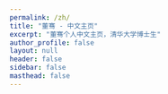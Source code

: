 ```yaml
---
permalink: /zh/
title: "董骞 - 中文主页"
excerpt: "董骞个人中文主页，清华大学博士生"
author_profile: false
layout: null
header: false
sidebar: false
masthead: false
---
```


<!DOCTYPE html>
<html lang="zh-CN">
<head>
    <meta charset="UTF-8">
    <meta name="viewport" content="width=device-width, initial-scale=1.0">
    <title>董骞 - 清华大学信息检索实验室</title>
    <link rel="stylesheet" href="https://cdnjs.cloudflare.com/ajax/libs/font-awesome/6.4.0/css/all.min.css">
    <link href="https://fonts.googleapis.com/css2?family=Inter:wght@300;400;500;600;700&display=swap" rel="stylesheet">
    <style>
        * {
            margin: 0;
            padding: 0;
            box-sizing: border-box;
        }

        body {
            font-family: 'Inter', -apple-system, BlinkMacSystemFont, 'Segoe UI', Roboto, sans-serif;
            line-height: 1.6;
            color: #1a1a1a;
            background: #f8fafc;
            overflow-x: hidden;
        }

        /* 平滑滚动 */
        html {
            scroll-behavior: smooth;
        }

        /* 导航栏 */
        .navbar {
            position: fixed;
            top: 0;
            width: 100%;
            background: rgba(255, 255, 255, 0.95);
            backdrop-filter: blur(20px);
            border-bottom: 1px solid rgba(0, 0, 0, 0.1);
            z-index: 1000;
            transition: all 0.3s ease;
        }

        .nav-container {
            max-width: 1200px;
            margin: 0 auto;
            padding: 1rem 2rem;
            display: flex;
            justify-content: space-between;
            align-items: center;
        }

        .nav-logo {
            font-size: 1.25rem;
            font-weight: 700;
            color: #6366f1;
            text-decoration: none;
        }

        .nav-links {
            display: flex;
            gap: 2rem;
            list-style: none;
        }

        .nav-links a {
            text-decoration: none;
            color: #4b5563;
            font-weight: 500;
            transition: color 0.3s ease;
            position: relative;
        }

        .nav-links a:hover {
            color: #6366f1;
        }

        .nav-links a::after {
            content: '';
            position: absolute;
            bottom: -5px;
            left: 0;
            width: 0;
            height: 2px;
            background: #6366f1;
            transition: width 0.3s ease;
        }

        .nav-links a:hover::after {
            width: 100%;
        }

        .lang-switch {
            background: linear-gradient(135deg, #6366f1, #8b5cf6);
            color: white;
            padding: 0.5rem 1rem;
            border-radius: 20px;
            text-decoration: none;
            font-size: 0.875rem;
            font-weight: 500;
            transition: all 0.3s ease;
            border: none;
            cursor: pointer;
        }

        .lang-switch:hover {
            transform: translateY(-2px);
            box-shadow: 0 10px 20px rgba(99, 102, 241, 0.3);
        }

        /* Hero Section */
        .hero {
            min-height: 100vh;
            background: linear-gradient(135deg, #667eea 0%, #764ba2 100%);
            display: flex;
            align-items: center;
            justify-content: center;
            position: relative;
            overflow: hidden;
            margin-top: 80px;
        }

        .hero::before {
            content: '';
            position: absolute;
            top: 0;
            left: 0;
            right: 0;
            bottom: 0;
            background:
                radial-gradient(circle at 20% 80%, rgba(120, 119, 198, 0.3) 0%, transparent 50%),
                radial-gradient(circle at 80% 20%, rgba(255, 119, 198, 0.3) 0%, transparent 50%);
            animation: float 6s ease-in-out infinite;
        }

        @keyframes float {
            0%, 100% { transform: translateY(0px) rotate(0deg); }
            50% { transform: translateY(-20px) rotate(180deg); }
        }

        .hero-content {
            text-align: center;
            color: white;
            z-index: 2;
            position: relative;
            max-width: 800px;
            padding: 0 2rem;
        }

        .hero-badge {
            display: inline-block;
            background: rgba(255, 255, 255, 0.2);
            padding: 0.5rem 1rem;
            border-radius: 50px;
            font-size: 0.875rem;
            margin-bottom: 1rem;
            backdrop-filter: blur(10px);
            border: 1px solid rgba(255, 255, 255, 0.3);
        }

        .hero h1 {
            font-size: clamp(2.5rem, 8vw, 4rem);
            font-weight: 700;
            margin-bottom: 1rem;
            background: linear-gradient(135deg, #ffffff, #e0e7ff);
            -webkit-background-clip: text;
            -webkit-text-fill-color: transparent;
            background-clip: text;
        }

        .hero .subtitle {
            font-size: clamp(1.2rem, 3vw, 1.5rem);
            margin-bottom: 2rem;
            opacity: 0.9;
            font-weight: 300;
        }

        .hero-intro {
            max-width: 600px;
            margin: 2rem auto 0;
            font-size: 1.1rem;
            line-height: 1.6;
            opacity: 0.9;
        }

        .hero-buttons {
            display: flex;
            gap: 1rem;
            justify-content: center;
            flex-wrap: wrap;
            margin-top: 2rem;
        }

        .btn-primary {
            background: rgba(255, 255, 255, 0.2);
            color: white;
            padding: 1rem 2rem;
            border-radius: 50px;
            text-decoration: none;
            font-weight: 500;
            transition: all 0.3s ease;
            backdrop-filter: blur(10px);
            border: 1px solid rgba(255, 255, 255, 0.3);
            display: inline-flex;
            align-items: center;
            gap: 0.5rem;
        }

        .btn-primary:hover {
            background: rgba(255, 255, 255, 0.3);
            transform: translateY(-3px);
            box-shadow: 0 20px 40px rgba(0, 0, 0, 0.2);
        }

        /* Sections */
        .section {
            padding: 5rem 2rem;
            max-width: 1200px;
            margin: 0 auto;
        }

        .section-header {
            text-align: center;
            margin-bottom: 3rem;
        }

        .section-title {
            font-size: clamp(2rem, 5vw, 2.5rem);
            font-weight: 700;
            color: #1a1a1a;
            margin-bottom: 1rem;
            position: relative;
        }

        .section-title::after {
            content: '';
            position: absolute;
            bottom: -10px;
            left: 50%;
            transform: translateX(-50%);
            width: 60px;
            height: 4px;
            background: linear-gradient(90deg, #6366f1, #8b5cf6);
            border-radius: 2px;
        }

        .section-subtitle {
            font-size: 1.125rem;
            color: #6b7280;
            max-width: 600px;
            margin: 0 auto;
        }

        /* Research Interests */
        .research-grid {
            display: grid;
            grid-template-columns: repeat(auto-fit, minmax(300px, 1fr));
            gap: 2rem;
            margin-top: 3rem;
        }

        .research-card {
            background: white;
            padding: 2rem;
            border-radius: 20px;
            box-shadow: 0 10px 30px rgba(0, 0, 0, 0.1);
            transition: all 0.3s ease;
            border: 1px solid rgba(0, 0, 0, 0.05);
            position: relative;
            overflow: hidden;
        }

        .research-card::before {
            content: '';
            position: absolute;
            top: 0;
            left: 0;
            right: 0;
            height: 4px;
            background: linear-gradient(90deg, #6366f1, #8b5cf6);
            transform: scaleX(0);
            transition: transform 0.3s ease;
        }

        .research-card:hover {
            transform: translateY(-10px);
            box-shadow: 0 20px 40px rgba(0, 0, 0, 0.15);
        }

        .research-card:hover::before {
            transform: scaleX(1);
        }

        .research-icon {
            width: 60px;
            height: 60px;
            background: linear-gradient(135deg, #6366f1, #8b5cf6);
            border-radius: 15px;
            display: flex;
            align-items: center;
            justify-content: center;
            margin-bottom: 1.5rem;
            font-size: 1.5rem;
            color: white;
        }

        .research-title {
            font-size: 1.25rem;
            font-weight: 600;
            margin-bottom: 1rem;
            color: #1a1a1a;
        }

        .research-desc {
            color: #6b7280;
            line-height: 1.6;
        }

        /* Timeline */
        .timeline {
            position: relative;
            padding: 2rem 0;
        }

        .timeline::before {
            content: '';
            position: absolute;
            left: 50%;
            top: 0;
            bottom: 0;
            width: 2px;
            background: linear-gradient(180deg, #6366f1, #8b5cf6);
            transform: translateX(-50%);
        }

        .timeline-item {
            position: relative;
            margin: 3rem 0;
            opacity: 0;
            transform: translateY(50px);
            animation: fadeInUp 0.6s ease forwards;
        }

        .timeline-item:nth-child(1) { animation-delay: 0.1s; }
        .timeline-item:nth-child(2) { animation-delay: 0.2s; }
        .timeline-item:nth-child(3) { animation-delay: 0.3s; }

        @keyframes fadeInUp {
            to {
                opacity: 1;
                transform: translateY(0);
            }
        }

        .timeline-content {
            background: white;
            padding: 2rem;
            border-radius: 15px;
            box-shadow: 0 10px 30px rgba(0, 0, 0, 0.1);
            width: 45%;
            position: relative;
        }

        .timeline-item:nth-child(odd) .timeline-content {
            margin-left: auto;
        }

        .timeline-dot {
            position: absolute;
            left: 50%;
            top: 2rem;
            width: 16px;
            height: 16px;
            background: #6366f1;
            border-radius: 50%;
            transform: translateX(-50%);
            border: 3px solid white;
            box-shadow: 0 0 0 3px rgba(99, 102, 241, 0.2);
        }

        .timeline-date {
            color: #6366f1;
            font-weight: 600;
            margin-bottom: 0.5rem;
        }

        .timeline-title {
            font-size: 1.125rem;
            font-weight: 600;
            margin-bottom: 0.5rem;
            color: #1a1a1a;
        }

        .timeline-desc {
            color: #6b7280;
        }

        /* Contact Section */
        .contact {
            background: linear-gradient(135deg, #667eea 0%, #764ba2 100%);
            color: white;
            padding: 5rem 2rem;
        }

        .contact-grid {
            display: grid;
            grid-template-columns: repeat(auto-fit, minmax(250px, 1fr));
            gap: 2rem;
            max-width: 1000px;
            margin: 0 auto;
        }

        .contact-item {
            background: rgba(255, 255, 255, 0.1);
            padding: 2rem;
            border-radius: 15px;
            text-align: center;
            backdrop-filter: blur(10px);
            border: 1px solid rgba(255, 255, 255, 0.2);
            transition: all 0.3s ease;
        }

        .contact-item:hover {
            background: rgba(255, 255, 255, 0.15);
            transform: translateY(-5px);
        }

        .contact-icon {
            font-size: 2.5rem;
            margin-bottom: 1rem;
            opacity: 0.9;
        }

        .contact-title {
            font-size: 1.125rem;
            font-weight: 600;
            margin-bottom: 0.5rem;
        }

        .contact a {
            color: white;
            text-decoration: none;
            opacity: 0.9;
            transition: opacity 0.3s ease;
        }

        .contact a:hover {
            opacity: 1;
        }

        /* Floating particles */
        .particles {
            position: fixed;
            top: 0;
            left: 0;
            width: 100%;
            height: 100%;
            pointer-events: none;
            z-index: 1;
        }

        .particle {
            position: absolute;
            background: rgba(255, 255, 255, 0.1);
            border-radius: 50%;
            animation: float-particle 20s infinite linear;
        }

        @keyframes float-particle {
            0% {
                transform: translateY(100vh) rotate(0deg);
                opacity: 0;
            }
            10% {
                opacity: 1;
            }
            90% {
                opacity: 1;
            }
            100% {
                transform: translateY(-100vh) rotate(360deg);
                opacity: 0;
            }
        }

        /* Responsive Design */
        @media (max-width: 768px) {
            .nav-links {
                display: none;
            }

            .hero {
                margin-top: 60px;
            }

            .timeline::before {
                left: 30px;
            }

            .timeline-content {
                width: calc(100% - 60px);
                margin-left: 60px !important;
            }

            .timeline-dot {
                left: 30px;
            }

            .hero-buttons {
                flex-direction: column;
                align-items: center;
            }

            .research-grid {
                grid-template-columns: 1fr;
            }
        }

        /* Loading Animation */
        .fade-in {
            opacity: 0;
            transform: translateY(30px);
            animation: fadeIn 0.8s ease forwards;
        }

        @keyframes fadeIn {
            to {
                opacity: 1;
                transform: translateY(0);
            }
        }
    </style>
</head>
<body>
    <!-- Navigation -->
    <nav class="navbar">
        <div class="nav-container">
            <a href="#" class="nav-logo">董骞</a>
            <ul class="nav-links">
                <li><a href="#about">关于我</a></li>
                <li><a href="#research">研究方向</a></li>
                <li><a href="#education">教育经历</a></li>
                <li><a href="#contact">联系方式</a></li>
            </ul>
            <a href="/" class="lang-switch">English</a>
        </div>
    </nav>

    <!-- Floating Particles -->
    <div class="particles" id="particles"></div>

    <!-- Hero Section -->
    <section class="hero" id="about">
        <div class="hero-content fade-in">
            <div class="hero-badge">
                <i class="fas fa-graduation-cap"></i> 清华大学博士生
            </div>
            <h1>董骞</h1>
            <p class="subtitle">
                <a href="https://www.cs.tsinghua.edu.cn/" target="_blank" style="color: white; text-decoration: none;">清华大学计算机科学与技术系</a><br>
                <a href="https://ai.thuir.cn/" target="_blank" style="color: white; text-decoration: none;">信息检索实验室 (THUIR)</a>
            </p>
            <div class="hero-intro">
                <p>
                    我目前在清华大学计算机科学与技术系，信息检索实验室（THUIR）进行攻读博士学位，预计2026年6月毕业。
                    很荣幸能够在马少平教授、刘奕群教授和艾清遥教授的指导下进行学术研究。
                    我还担任多个顶级学术会议的审稿人/程序委员会委员。
                </p>
            </div>
            <div class="hero-buttons">
                <a href="#research" class="btn-primary">
                    <i class="fas fa-microscope"></i>
                    研究方向
                </a>
                <a href="#contact" class="btn-primary">
                    <i class="fas fa-envelope"></i>
                    联系我
                </a>
            </div>
        </div>
    </section>

    
    <!-- Research Interests -->
    <section class="section" id="research" style="background: #f8fafc;">
        <div class="section-header fade-in">
            <h2 class="section-title">研究方向</h2>
            <p class="section-subtitle">专注于以下三个研究领域的探索与创新</p>
        </div>

        <div class="research-grid">
            <div class="research-card fade-in">
                <div class="research-icon">
                    <i class="fas fa-search"></i>
                </div>
                <h3 class="research-title">信息检索</h3>
                <p class="research-desc">
                    传统和神经网络方法用于检索和重排序，专注于提升检索系统的准确性和效率。
                    探索新的检索算法和优化技术。
                </p>
            </div>

            <div class="research-card fade-in">
                <div class="research-icon">
                    <i class="fas fa-brain"></i>
                </div>
                <h3 class="research-title">大语言模型应用</h3>
                <p class="research-desc">
                    利用信息检索技术来增强大语言模型的能力和效率，探索LLM的新应用场景，
                    提升模型性能和实用性。
                </p>
            </div>

            <div class="research-card fade-in">
                <div class="research-icon">
                    <i class="fas fa-text-width"></i>
                </div>
                <h3 class="research-title">长上下文处理</h3>
                <p class="research-desc">
                    使大语言模型能够高效有效地处理长输入和输出，突破上下文长度限制，
                    提升长文本处理能力。
                </p>
            </div>
        </div>
    </section>

    <!-- Education -->
    <section class="section" id="education" style="background: #f8fafc;">
        <div class="section-header fade-in">
            <h2 class="section-title">教育背景</h2>
        </div>

        <div class="research-grid">
            <div class="research-card fade-in">
                <div class="research-icon">
                    <i class="fas fa-laptop-code"></i>
                </div>
                <h3 class="research-title">工程学士</h3>
                <p class="research-desc">
                    <strong><a href="https://www.scut.edu.cn/sse/" target="_blank">华南理工大学软件学院</a></strong><br>
                    <strong>时间：</strong>2015.08 - 2019.06
                </p>
            </div>

            <div class="research-card fade-in">
                <div class="research-icon">
                    <i class="fas fa-flask"></i>
                </div>
                <h3 class="research-title">工程硕士</h3>
                <p class="research-desc">
                    <strong><a href="http://www.is.cas.cn/" target="_blank">中国科学院软件研究所</a></strong><br>
                    <strong>时间：</strong>2019.08 - 2022.06<br>
                </p>
            </div>

            <div class="research-card fade-in">
                <div class="research-icon">
                    <i class="fas fa-university"></i>
                </div>
                <h3 class="research-title">博士研究生</h3>
                <p class="research-desc">
                    <strong><a href="https://ai.thuir.cn/" target="_blank">清华大学计算机科学与技术系</a></strong><br>
                    <strong>时间：</strong>2022.08 - 至今<br>
                </p>
            </div>
        </div>
    </section>

  
    <!-- Contact Section -->
    <section class="contact" id="contact">
        <div class="section-header fade-in">
            <h2 class="section-title" style="color: white;">联系方式</h2>
        </div>

        <div class="contact-grid">
            <div class="contact-item fade-in">
                <div class="contact-icon">
                    <i class="fas fa-envelope"></i>
                </div>
                <h3 class="contact-title">邮箱</h3>
                <p><a href="mailto:qiandong.97@qq.com">qiandong.97@qq.com</a></p>
            </div>

            <div class="contact-item fade-in">
                <div class="contact-icon">
                    <i class="fab fa-google"></i>
                </div>
                <h3 class="contact-title">Google Scholar</h3>
                <p><a href="https://scholar.google.com/citations?user=m88SZGgAAAAJ&hl=en" target="_blank">谷歌学术</a></p>
            </div>

            <div class="contact-item fade-in">
                <div class="contact-icon">
                    <i class="fab fa-github"></i>
                </div>
                <h3 class="contact-title">GitHub</h3>
                <p><a href="https://github.com/CSQianDong" target="_blank">CSQianDong</a></p>
            </div>
        </div>
    </section>

    <script>
        // Generate floating particles
        function createParticles() {
            const particlesContainer = document.getElementById('particles');
            const particleCount = 50;

            for (let i = 0; i < particleCount; i++) {
                const particle = document.createElement('div');
                particle.className = 'particle';

                const size = Math.random() * 4 + 2;
                particle.style.width = size + 'px';
                particle.style.height = size + 'px';
                particle.style.left = Math.random() * 100 + '%';
                particle.style.animationDelay = Math.random() * 20 + 's';
                particle.style.animationDuration = (Math.random() * 20 + 20) + 's';

                particlesContainer.appendChild(particle);
            }
        }

        // Intersection Observer for animations
        function initAnimations() {
            const observer = new IntersectionObserver((entries) => {
                entries.forEach(entry => {
                    if (entry.isIntersecting) {
                        entry.target.style.animationPlayState = 'running';
                    }
                });
            }, { threshold: 0.1 });

            document.querySelectorAll('.fade-in').forEach(el => {
                el.style.animationPlayState = 'paused';
                observer.observe(el);
            });
        }

        // Smooth scrolling for navigation links
        function initSmoothScroll() {
            document.querySelectorAll('a[href^="#"]').forEach(anchor => {
                anchor.addEventListener('click', function (e) {
                    e.preventDefault();
                    const target = document.querySelector(this.getAttribute('href'));
                    if (target) {
                        target.scrollIntoView({
                            behavior: 'smooth',
                            block: 'start'
                        });
                    }
                });
            });
        }

        // Navbar scroll effect
        function initNavbar() {
            const navbar = document.querySelector('.navbar');
            let lastScroll = 0;

            window.addEventListener('scroll', () => {
                const currentScroll = window.pageYOffset;

                if (currentScroll > 100) {
                    navbar.style.background = 'rgba(255, 255, 255, 0.98)';
                    navbar.style.boxShadow = '0 2px 20px rgba(0, 0, 0, 0.1)';
                } else {
                    navbar.style.background = 'rgba(255, 255, 255, 0.95)';
                    navbar.style.boxShadow = 'none';
                }

                lastScroll = currentScroll;
            });
        }

        // Initialize everything when DOM is loaded
        document.addEventListener('DOMContentLoaded', () => {
            createParticles();
            initAnimations();
            initSmoothScroll();
            initNavbar();
        });
    </script>
</body>
</html>
